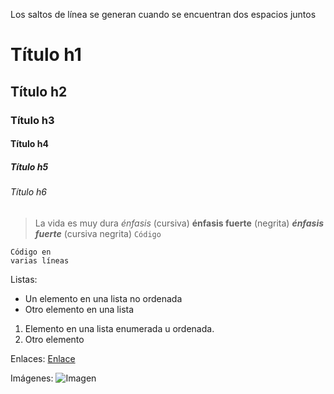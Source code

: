 Los saltos de línea se generan cuando se encuentran dos  espacios juntos 
# Título h1 
## Título h2
### Título h3
#### Título h4
##### Título h5
###### Título h6
> La vida es muy dura
*énfasis* (cursiva)
**énfasis fuerte** (negrita)
***énfasis fuerte*** (cursiva negrita)
`Código`

``` [language]
Código en 
varias líneas
```
Listas:

* Un elemento en una lista no ordenada
* Otro elemento en una lista

1. Elemento en una lista enumerada u ordenada.
2. Otro elemento

Enlaces:
[Enlace]("https://www.kyndryl.com/")

Imágenes:
![Imagen]("C:\Users\FelixJoseIbanezPatie\Pictures\Diapositiva5.jpg")
